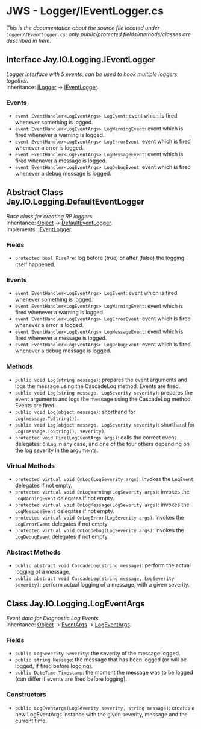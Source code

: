 # JWS - Logger/IEventLogger.cs
*This is the documentation about the source file located under `Logger/IEventLogger.cs`; only public/protected fields/methods/classes are described in here.*

## Interface Jay.IO.Logging.IEventLogger
*Logger interface with 5 events, can be used to hook multiple loggers together.*  
Inheritance: [ILogger](./ILogger.md) -> [IEventLogger](./IEventLogger.md).

### Events
 - ``event EventHandler<LogEventArgs> LogEvent``: event which is fired whenever something is logged.  
 - ``event EventHandler<LogEventArgs> LogWarningEvent``: event which is fired whenever a warning is logged.  
 - ``event EventHandler<LogEventArgs> LogErrorEvent``: event which is fired whenever a error is logged.  
 - ``event EventHandler<LogEventArgs> LogMessageEvent``: event which is fired whenever a message is logged.  
 - ``event EventHandler<LogEventArgs> LogDebugEvent``: event which is fired whenever a debug message is logged.  

## Abstract Class Jay.IO.Logging.DefaultEventLogger
*Base class for creating RP loggers.*  
Inheritance: [Object](https://docs.microsoft.com/en-us/dotnet/api/system.object?view=net-5.0) -> [DefaultEventLogger](./IEventLogger.md).  
Implements: [IEventLogger](./IEventLogger.md).  

### Fields
 - ``protected bool FirePre``: log before (true) or after (false) the logging itself happened.  

### Events
 - ``event EventHandler<LogEventArgs> LogEvent``: event which is fired whenever something is logged.  
 - ``event EventHandler<LogEventArgs> LogWarningEvent``: event which is fired whenever a warning is logged.  
 - ``event EventHandler<LogEventArgs> LogErrorEvent``: event which is fired whenever a error is logged.  
 - ``event EventHandler<LogEventArgs> LogMessageEvent``: event which is fired whenever a message is logged.  
 - ``event EventHandler<LogEventArgs> LogDebugEvent``: event which is fired whenever a debug message is logged.  

### Methods
 - ``public void Log(string message)``: prepares the event arguments and logs the message using the CascadeLog method. Events are fired.  
 - ``public void Log(string message, LogSeverity severity)``: prepares the event arguments and logs the message using the CascadeLog method. Events are fired.  
 - ``public void Log(object message)``: shorthand for ``Log(message.ToString())``.  
 - ``public void Log(object message, LogSeverity severity)``: shorthand for ``Log(message.ToString(), severity)``.  
 - ``protected void Fire(LogEventArgs args)``: calls the correct event delegates: ``OnLog`` in any case, and one of the four others depending on the log severity in the arguments.  

### Virtual Methods
 - ``protected virtual void OnLog(LogSeverity args)``: invokes the ``LogEvent`` delegates if not empty.  
 - ``protected virtual void OnLogWarning(LogSeverity args)``: invokes the ``LogWarningEvent`` delegates if not empty.  
 - ``protected virtual void OnLogMessage(LogSeverity args)``: invokes the ``LogMessageEvent`` delegates if not empty.  
 - ``protected virtual void OnLogError(LogSeverity args)``: invokes the ``LogErrorEvent`` delegates if not empty.  
 - ``protected virtual void OnLogDebug(LogSeverity args)``: invokes the ``LogDebugEvent`` delegates if not empty.  

### Abstract Methods
 - ``public abstract void CascadeLog(string message)``: perform the actual logging of a message.  
 - ``public abstract void CascadeLog(string message, LogSeverity severity)``: perform actual logging of a message, with a given severity.  

## Class Jay.IO.Logging.LogEventArgs
*Event data for Diagnostic Log Events.*  
Inheritance: [Object](https://docs.microsoft.com/en-us/dotnet/api/system.object?view=net-5.0) -> [EventArgs](https://docs.microsoft.com/en-us/dotnet/api/system.eventargs?view=net-5.0) -> [LogEventArgs](./IEventLogger.md).  

### Fields
 - ``public LogSeverity Severity``: the severity of the message logged.  
 - ``public string Message``: the message that has been logged (or will be logged, if fired before logging).  
 - ``public DateTime Timestamp``: the moment the message was to be logged (can differ if events are fired before logging).  

### Constructors
 - ``public LogEventArgs(LogSeverity severity, string message)``: creates a new LogEventArgs instance with the given severity, message and the current time.
